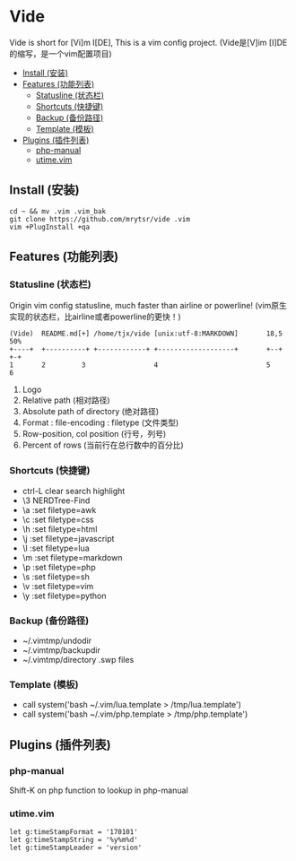 # Vide

Vide is short for [Vi]m I[DE], This is a vim config project.
(Vide是[V]im [I]DE 的缩写，是一个vim配置项目)

<!-- vim-markdown-toc GFM -->

* [Install (安装)](#install-安装)
* [Features (功能列表)](#features-功能列表)
    * [Statusline (状态栏)](#statusline-状态栏)
    * [Shortcuts (快捷键)](#shortcuts-快捷键)
    * [Backup (备份路径)](#backup-备份路径)
    * [Template (模板)](#template-模板)
* [Plugins (插件列表)](#plugins-插件列表)
    * [php-manual](#php-manual)
    * [utime.vim](#utimevim)

<!-- vim-markdown-toc -->

## Install (安装)

    cd ~ && mv .vim .vim_bak
    git clone https://github.com/mrytsr/vide .vim
    vim +PlugInstall +qa

## Features (功能列表)

### Statusline (状态栏)

Origin vim config statusline, much faster than airline or powerline!
(vim原生实现的状态栏，比airline或者powerline的更快！)

    (Vide)  README.md[+] /home/tjx/vide [unix:utf-8:MARKDOWN]       18,5      50%
    +----+  +----------+ +------------+ +-------------------+       +--+      +-+
    1       2         3                 4                           5         6

1. Logo
1. Relative path (相对路径)
1. Absolute path of directory (绝对路径)
1. Format : file-encoding : filetype (文件类型)
1. Row-position, col position (行号，列号)
1. Percent of rows (当前行在总行数中的百分比)

### Shortcuts (快捷键)

- ctrl-L clear search highlight
- \3 NERDTree-Find
- \a :set filetype=awk
- \c :set filetype=css
- \h :set filetype=html
- \j :set filetype=javascript 
- \l :set filetype=lua
- \m :set filetype=markdown
- \p :set filetype=php
- \s :set filetype=sh
- \v :set filetype=vim
- \y :set filetype=python

### Backup (备份路径)
- ~/.vimtmp/undodir
- ~/.vimtmp/backupdir
- ~/.vimtmp/directory .swp files

### Template (模板)
- call system('bash ~/.vim/lua.template > /tmp/lua.template')
- call system('bash ~/.vim/php.template > /tmp/php.template')

## Plugins (插件列表)

### php-manual

Shift-K on php function to lookup in php-manual

### utime.vim

    let g:timeStampFormat = '170101'
    let g:timeStampString = '%y%m%d'
    let g:timeStampLeader = 'version'

